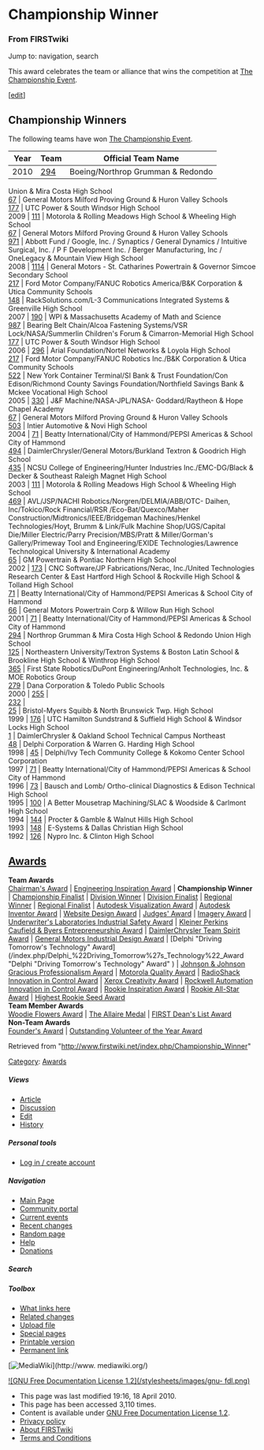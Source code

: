 # Championship Winner

### From FIRSTwiki

Jump to: navigation, search

This award celebrates the team or alliance that wins the competition at [The
Championship Event](/index.php/The_Championship_Event "The Championship Event"
).

[[edit](/index.php?title=Championship_Winner&action=edit&section=1 "Edit
section: Championship Winners" )]

## Championship Winners

The following teams have won [The Championship
Event](/index.php/The_Championship_Event "The Championship Event" ).

Year |  Team |  Official Team Name  
---|---|---  
2010 |  [294](/index.php/294 "294" ) |  Boeing/Northrop Grumman &amp; Redondo
Union &amp; Mira Costa High School  
[67](/index.php/67 "67" ) |  General Motors Milford Proving Ground &amp; Huron
Valley Schools  
[177](/index.php/177 "177" ) |  UTC Power &amp; South Windsor High School  
2009 |  [111](/index.php/111 "111" ) |  Motorola &amp; Rolling Meadows High
School &amp; Wheeling High School  
[67](/index.php/67 "67" ) |  General Motors Milford Proving Ground &amp; Huron
Valley Schools  
[971](/index.php/971 "971" ) |  Abbott Fund / Google, Inc. / Synaptics /
General Dynamics / Intuitive Surgical, Inc. / P F Development Inc. / Berger
Manufacturing, Inc / OneLegacy &amp; Mountain View High School  
2008 |  [1114](/index.php/1114 "1114" ) |  General Motors - St. Catharines
Powertrain &amp; Governor Simcoe Secondary School  
[217](/index.php/217 "217" ) |  Ford Motor Company/FANUC Robotics
America/B&amp;K Corporation &amp; Utica Community Schools  
[148](/index.php/148 "148" ) |  RackSolutions.com/L-3 Communications
Integrated Systems &amp; Greenville High School  
2007 |  [190](/index.php/190 "190" ) |  WPI &amp; Massachusetts Academy of
Math and Science  
[987](/index.php/987 "987" ) |  Bearing Belt Chain/Alcoa Fastening Systems/VSR
Lock/NASA/Summerlin Children's Forum &amp; Cimarron-Memorial High School  
[177](/index.php/177 "177" ) |  UTC Power &amp; South Windsor High School  
2006 |  [296](/index.php/296 "296" ) |  Arial Foundation/Nortel Networks &amp;
Loyola High School  
[217](/index.php/217 "217" ) |  Ford Motor Company/FANUC Robotics Inc./B&amp;K
Corporation &amp; Utica Community Schools  
[522](/index.php/522 "522" ) |  New York Container Terminal/SI Bank &amp;
Trust Foundation/Con Edison/Richmond County Savings Foundation/Northfield
Savings Bank &amp; Mckee Vocational High School  
2005 |  [330](/index.php/330 "330" ) |  J&amp;F Machine/NASA-JPL/NASA-
Goddard/Raytheon &amp; Hope Chapel Academy  
[67](/index.php/67 "67" ) |  General Motors Milford Proving Ground &amp; Huron
Valley Schools  
[503](/index.php/503 "503" ) |  Intier Automotive &amp; Novi High School  
2004 |  [71](/index.php/71 "71" ) |  Beatty International/City of
Hammond/PEPSI Americas &amp; School City of Hammond  
[494](/index.php/494 "494" ) |  DaimlerChrysler/General Motors/Burkland
Textron &amp; Goodrich High School  
[435](/index.php/435 "435" ) |  NCSU College of Engineering/Hunter Industries
Inc./EMC-DG/Black &amp; Decker &amp; Southeast Raleigh Magnet High School  
2003 |  [111](/index.php/111 "111" ) |  Motorola &amp; Rolling Meadows High
School &amp; Wheeling High School  
[469](/index.php/469 "469" ) |  AVL/JSP/NACHI Robotics/Norgren/DELMIA/ABB/OTC-
Daihen, Inc/Tokico/Rock Financial/RSR /Eco-Bat/Quexco/Maher
Construction/Midtronics/IEEE/Bridgeman Machines/Henkel Technologies/Hoyt,
Brumm &amp; Link/Fulk Machine Shop/UGS/Capital Die/Miller Electric/Parry
Precision/MBS/Pratt &amp; Miller/Gorman's Gallery/Primeway Tool and
Engineering/EXIDE Technologies/Lawrence Technological University &amp;
International Academy  
[65](/index.php/65 "65" ) |  GM Powertrain &amp; Pontiac Northern High School  
2002 |  [173](/index.php/173 "173" ) |  CNC Software/JP Fabrications/Nerac,
Inc./United Technologies Research Center &amp; East Hartford High School &amp;
Rockville High School &amp; Tolland High School  
[71](/index.php/71 "71" ) |  Beatty International/City of Hammond/PEPSI
Americas &amp; School City of Hammond  
[66](/index.php/66 "66" ) |  General Motors Powertrain Corp &amp; Willow Run
High School  
2001 |  [71](/index.php/71 "71" ) |  Beatty International/City of
Hammond/PEPSI Americas &amp; School City of Hammond  
[294](/index.php/294 "294" ) |  Northrop Grumman &amp; Mira Costa High School
&amp; Redondo Union High School  
[125](/index.php/125 "125" ) |  Northeastern University/Textron Systems &amp;
Boston Latin School &amp; Brookline High School &amp; Winthrop High School  
[365](/index.php/365 "365" ) |  First State Robotics/DuPont Engineering/Anholt
Technologies, Inc. &amp; MOE Robotics Group  
[279](/index.php/279 "279" ) |  Dana Corporation &amp; Toledo Public Schools  
2000 |  [255](/index.php?title=255&action=edit "255" ) |  
[232](/index.php/232 "232" ) |  
[25](/index.php/25 "25" ) |  Bristol-Myers Squibb &amp; North Brunswick Twp.
High School  
1999 |  [176](/index.php/176 "176" ) |  UTC Hamilton Sundstrand &amp; Suffield
High School &amp; Windsor Locks High School  
[1](/index.php/1 "1" ) |  DaimlerChrysler &amp; Oakland School Technical
Campus Northeast  
[48](/index.php/48 "48" ) |  Delphi Corporation &amp; Warren G. Harding High
School  
1998 |  [45](/index.php/45 "45" ) |  Delphi/Ivy Tech Community College &amp;
Kokomo Center School Corporation  
1997 |  [71](/index.php/71 "71" ) |  Beatty International/City of
Hammond/PEPSI Americas &amp; School City of Hammond  
1996 |  [73](/index.php/73 "73" ) |  Bausch and Lomb/ Ortho-clinical
Diagnostics &amp; Edison Technical High School  
1995 |  [100](/index.php/100 "100" ) |  A Better Mousetrap Machining/SLAC
&amp; Woodside &amp; Carlmont High School  
1994 |  [144](/index.php/144 "144" ) |  Procter &amp; Gamble &amp; Walnut
Hills High School  
1993 |  [148](/index.php/148 "148" ) |  E-Systems &amp; Dallas Christian High
School  
1992 |  [126](/index.php/126 "126" ) |  Nypro Inc. &amp; Clinton High School  
  
  

[Awards](/index.php/Awards "Awards" )  
---  
**Team Awards**   
[Chairman's Award](/index.php/Chairman%27s_Award "Chairman's Award" ) |
[Engineering Inspiration Award](/index.php/Engineering_Inspiration_Award
"Engineering Inspiration Award" ) | **Championship Winner** | [Championship
Finalist](/index.php/Championship_Finalist "Championship Finalist" ) |
[Division Winner](/index.php/Division_Winner "Division Winner" ) | [Division
Finalist](/index.php/Division_Finalist "Division Finalist" ) | [Regional
Winner](/index.php/Regional_Winner "Regional Winner" ) | [Regional
Finalist](/index.php/Regional_Finalist "Regional Finalist" ) | [Autodesk
Visualization Award](/index.php/Autodesk_Visualization_Award "Autodesk
Visualization Award" ) | [Autodesk Inventor
Award](/index.php/Autodesk_Inventor_Award "Autodesk Inventor Award" ) |
[Website Design Award](/index.php/Website_Design_Award "Website Design Award"
) | [Judges' Award](/index.php/Judges%27_Award "Judges' Award" ) | [Imagery
Award](/index.php/Imagery_Award "Imagery Award" ) | [Underwriter's
Laboratories Industrial Safety
Award](/index.php/Underwriter%27s_Laboratories_Industrial_Safety_Award
"Underwriter's Laboratories Industrial Safety Award" ) | [Kleiner Perkins
Caufield &amp; Byers Entrepreneurship
Award](/index.php/Kleiner_Perkins_Caufield_%26_Byers_Entrepreneurship_Award
"Kleiner Perkins Caufield & Byers Entrepreneurship Award" ) | [DaimlerChrysler
Team Spirit Award](/index.php/DaimlerChrysler_Team_Spirit_Award
"DaimlerChrysler Team Spirit Award" ) | [General Motors Industrial Design
Award](/index.php/General_Motors_Industrial_Design_Award "General Motors
Industrial Design Award" ) | [Delphi "Driving Tomorrow's Technology"
Award](/index.php/Delphi_%22Driving_Tomorrow%27s_Technology%22_Award "Delphi
"Driving Tomorrow's Technology" Award" ) | [Johnson &amp; Johnson Gracious
Professionalism
Award](/index.php/Johnson_%26_Johnson_Gracious_Professionalism_Award "Johnson
& Johnson Gracious Professionalism Award" ) | [Motorola Quality
Award](/index.php/Motorola_Quality_Award "Motorola Quality Award" ) |
[RadioShack Innovation in Control
Award](/index.php/RadioShack_Innovation_in_Control_Award "RadioShack
Innovation in Control Award" ) | [Xerox Creativity
Award](/index.php/Xerox_Creativity_Award "Xerox Creativity Award" ) |
[Rockwell Automation Innovation in Control
Award](/index.php/Rockwell_Automation_Innovation_in_Control_Award "Rockwell
Automation Innovation in Control Award" ) | [Rookie Inspiration
Award](/index.php/Rookie_Inspiration_Award "Rookie Inspiration Award" ) |
[Rookie All-Star Award](/index.php/Rookie_All-Star_Award "Rookie All-Star
Award" ) | [Highest Rookie Seed Award](/index.php/Highest_Rookie_Seed_Award
"Highest Rookie Seed Award" )  
**Team Member Awards**   
[Woodie Flowers Award](/index.php/Woodie_Flowers_Award "Woodie Flowers Award"
) | [The Allaire Medal](/index.php/The_Allaire_Medal "The Allaire Medal" ) |
[FIRST Dean's List Award](/index.php/FIRST_Dean%27s_List_Award "FIRST Dean's
List Award" )  
**Non-Team Awards**   
[Founder's Award](/index.php/Founder%27s_Award "Founder's Award" ) |
[Outstanding Volunteer of the Year
Award](/index.php/Outstanding_Volunteer_of_the_Year_Award "Outstanding
Volunteer of the Year Award" )  
  
Retrieved from "<http://www.firstwiki.net/index.php/Championship_Winner>"

[Category](/index.php?title=Special:Categories&article=Championship_Winner
"Special:Categories" ): [Awards](/index.php/Category:Awards "Category:Awards"
)

##### Views

  * [Article](/index.php/Championship_Winner)
  * [Discussion](/index.php/Talk:Championship_Winner)
  * [Edit](/index.php?title=Championship_Winner&action=edit)
  * [History](/index.php?title=Championship_Winner&action=history)

##### Personal tools

  * [Log in / create account](/index.php?title=Special:Userlogin&returnto=Championship_Winner)

[](/index.php/Main_Page "Main Page" )

##### Navigation

  * [Main Page](/index.php/Main_Page)
  * [Community portal](/index.php/FIRSTwiki:Community_portal)
  * [Current events](/index.php/Current_events)
  * [Recent changes](/index.php/Special:Recentchanges)
  * [Random page](/index.php/Special:Random)
  * [Help](/index.php/FIRSTwiki:Help)
  * [Donations](/index.php/FIRSTwiki:Site_support)

##### Search



##### Toolbox

  * [What links here](/index.php/Special:Whatlinkshere/Championship_Winner)
  * [Related changes](/index.php/Special:Recentchangeslinked/Championship_Winner)
  * [Upload file](/index.php/Special:Upload)
  * [Special pages](/index.php/Special:Specialpages)
  * [Printable version](/index.php?title=Championship_Winner&printable=yes)
  * [Permanent link](/index.php?title=Championship_Winner&oldid=76340)

[![MediaWiki](/skins/common/images/poweredby_mediawiki_88x31.png)](http://www.
mediawiki.org/)

[![GNU Free Documentation License 1.2](/stylesheets/images/gnu-
fdl.png)](http://www.gnu.org/copyleft/fdl.html)

  * This page was last modified 19:16, 18 April 2010.
  * This page has been accessed 3,110 times.
  * Content is available under [GNU Free Documentation License 1.2](http://www.gnu.org/copyleft/fdl.html "http://www.gnu.org/copyleft/fdl.html" ).
  * [Privacy policy](/index.php/FIRSTwiki:Privacy_policy "FIRSTwiki:Privacy policy" )
  * [About FIRSTwiki](/index.php/FIRSTwiki:About "FIRSTwiki:About" )
  * [Terms and Conditions](/index.php/FIRSTwiki:Terms_and_conditions "FIRSTwiki:Terms and conditions" )

